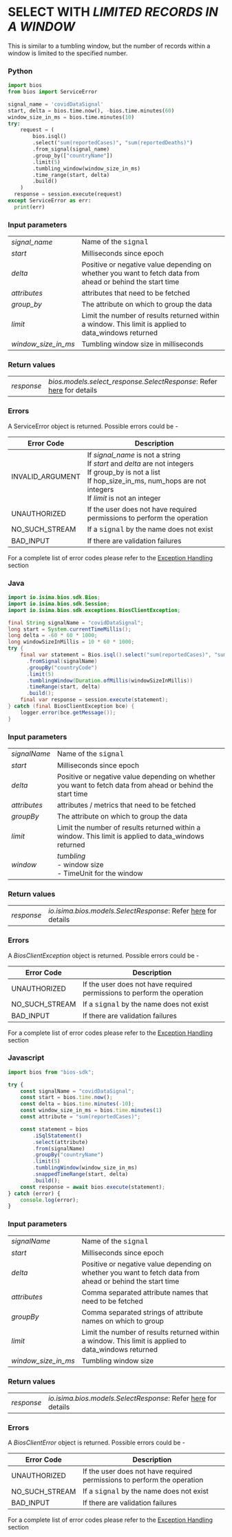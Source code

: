 # SELECT WITH *LIMITED RECORDS IN A WINDOW*

This is similar to a tumbling window, but the number of records within a window is limited to
the specified number.

<!-- tabs:start -->

### **Python**

```python
import bios
from bios import ServiceError

signal_name = 'covidDataSignal'
start, delta = bios.time.now(), -bios.time.minutes(60)
window_size_in_ms = bios.time.minutes(10)
try:
    request = (
        bios.isql()
        .select("sum(reportedCases)", "sum(reportedDeaths)")
        .from_signal(signal_name)
        .group_by(["countryName"])
        .limit(5)
        .tumbling_window(window_size_in_ms)
        .time_range(start, delta)
        .build()
    )
  response = session.execute(request)
except ServiceError as err:
  print(err)
```
### Input parameters

|                        |                                                                                                             |
| ---------------------- | ----------------------------------------------------------------------------------------------------------- |
| _signal\_name_         | Name of the <span style="font-family:Courier New;">signal</span>                                            |
| _start_                | Milliseconds since epoch                                                                                    |
| _delta_                | Positive or negative value depending on whether you want to fetch data from ahead  or behind the start time |
| _attributes_           | attributes that need to be fetched                                                                          |
| _group\_by_            | The attribute on which to group the data                                                                    |
| _limit_                | Limit the number of results returned within a window. This limit is applied to data_windows returned        |
| _window\_size\_in\_ms_ | Tumbling window size in milliseconds                                                                        |

### Return values
|            |                                                                                          |
| ---------- | ---------------------------------------------------------------------------------------- |
| _response_ | _bios.models.select_response.SelectResponse_: Refer [here](#select-response) for details |

### Errors

A ServiceError object is returned. Possible errors could be -

| Error Code       | Description                                                                                                                                                                               |
| ---------------- | ----------------------------------------------------------------------------------------------------------------------------------------------------------------------------------------- |
| INVALID_ARGUMENT | If _signal\_name_ is not a string<br>If _start_ and _delta_ are not integers<br>If group_by is not a list<br>If hop_size_in_ms, num_hops are not integers<br>If _limit_ is not an integer |
| UNAUTHORIZED     | If the user does not have required permissions to perform the operation                                                                                                                   |
| NO_SUCH_STREAM   | If a <span style="font-family:Courier New;">signal</span> by the name does not exist                                                                                                      |
| BAD_INPUT        | If there are validation failures                                                                                                                                                          |

For a complete list of error codes please refer to the <a href="/content/developer-guide/exceptions">Exception Handling</a> section

### **Java**

```java
import io.isima.bios.sdk.Bios;
import io.isima.bios.sdk.Session;
import io.isima.bios.sdk.exceptions.BiosClientException;

final String signalName = "covidDataSignal";
long start = System.currentTimeMillis();
long delta = -60 * 60 * 1000;
long windowSizeInMillis = 10 * 60 * 1000;
try {
    final var statement = Bios.isql().select("sum(reportedCases)", "sum(reportedDeaths)")
      .fromSignal(signalName)
      .groupBy("countryCode")
      .limit(5)
      .tumblingWindow(Duration.ofMillis(windowSizeInMillis))
      .timeRange(start, delta)
      .build();
    final var response = session.execute(statement);
} catch (final BiosClientException bce) {
    logger.error(bce.getMessage());
}
```

### Input parameters

|              |                                                                                                             |
| ------------ | ----------------------------------------------------------------------------------------------------------- |
| _signalName_ | Name of the <span style="font-family:Courier New;">signal</span>                                            |
| _start_      | Milliseconds since epoch                                                                                    |
| _delta_      | Positive or negative value depending on whether you want to fetch data from ahead  or behind the start time |
| _attributes_ | attributes / metrics that need to be fetched                                                                |
| _groupBy_    | The attribute on which to group the data                                                                    |
| _limit_      | Limit the number of results returned within a window. This limit is applied to data_windows returned        |
| _window_     | _tumbling_<br> - window size<br> - TimeUnit for the window                                                  |

### Return values
|            |                                                                                   |
| ---------- | --------------------------------------------------------------------------------- |
| _response_ | _io.isima.bios.models.SelectResponse_: Refer [here](#select-response) for details |

### Errors

A _BiosClientException_ object is returned. Possible errors could be -

| Error Code     | Description                                                                          |
| -------------- | ------------------------------------------------------------------------------------ |
| UNAUTHORIZED   | If the user does not have required permissions to perform the operation              |
| NO_SUCH_STREAM | If a <span style="font-family:Courier New;">signal</span> by the name does not exist |
| BAD_INPUT      | If there are validation failures                                                     |

For a complete list of error codes please refer to the <a href="/content/developer-guide/exceptions">Exception Handling</a> section

### **Javascript**
```javascript
import bios from "bios-sdk";

try {
    const signalName = "covidDataSignal";
    const start = bios.time.now();
    const delta = bios.time.minutes(-10);
    const window_size_in_ms = bios.time.minutes(1)
    const attribute = "sum(reportedCases)";

    const statement = bios
        .iSqlStatement()
        .select(attribute)
        .from(signalName)
        .groupBy("countryName")
        .limit(5)
        .tumblingWindow(window_size_in_ms)
        .snappedTimeRange(start, delta)
        .build();
    const response = await bios.execute(statement);
} catch (error) {
    console.log(error);
}
```
### Input parameters

|                        |                                                                                                             |
| ---------------------- | ----------------------------------------------------------------------------------------------------------- |
| _signalName_           | Name of the <span style="font-family:Courier New;">signal</span>                                            |
| _start_                | Milliseconds since epoch                                                                                    |
| _delta_                | Positive or negative value depending on whether you want to fetch data from ahead  or behind the start time |
| _attributes_           | Comma separated attribute names that need to be fetched                                                     |
| _groupBy_              | Comma separated strings of attribute names on which to group                                                |
| _limit_                | Limit the number of results returned within a window. This limit is applied to data_windows returned        |
| _window\_size\_in\_ms_ | Tumbling window size                                                                                        |

### Return values
|            |                                                                                   |
| ---------- | --------------------------------------------------------------------------------- |
| _response_ | _io.isima.bios.models.SelectResponse_: Refer [here](#select-response) for details |

### Errors

A _BiosClientError_ object is returned. Possible errors could be -

| Error Code     | Description                                                                          |
| -------------- | ------------------------------------------------------------------------------------ |
| UNAUTHORIZED   | If the user does not have required permissions to perform the operation              |
| NO_SUCH_STREAM | If a <span style="font-family:Courier New;">signal</span> by the name does not exist |
| BAD_INPUT      | If there are validation failures                                                     |

For a complete list of error codes please refer to the <a href="/content/developer-guide/exceptions">Exception Handling</a> section

<!-- tabs:end -->
